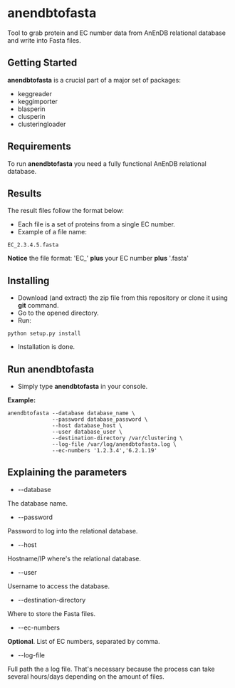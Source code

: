 # anendbtofasta

Tool to grab protein and EC number data from AnEnDB relational database and write into Fasta files.


## Getting Started

**anendbtofasta** is a crucial part of a major set of packages: 

* keggreader
* keggimporter
* blasperin
* clusperin
* clusteringloader

## Requirements

To run **anendbtofasta** you need a fully functional AnEnDB relational database.

## Results

The result files follow the format below:

* Each file is a set of proteins from a single EC number.
* Example of a file name:

```
EC_2.3.4.5.fasta
```

**Notice** the file format: 'EC\_' **plus** your EC number **plus** '.fasta'


## Installing

* Download (and extract) the zip file from this repository or clone it using **git** command.
* Go to the opened directory.
* Run:

```
python setup.py install
```

* Installation is done.


## Run anendbtofasta

* Simply type **anendbtofasta** in your console.

**Example:**

```
anendbtofasta --database database_name \
              --password database_password \
              --host database_host \
              --user database_user \
              --destination-directory /var/clustering \
              --log-file /var/log/anendbtofasta.log \
              --ec-numbers '1.2.3.4','6.2.1.19'
```

## Explaining the parameters

* --database

The database name.

* --password

Password to log into the relational database.

* --host

Hostname/IP where's the relational database.
 
* --user

Username to access the database.

* --destination-directory

Where to store the Fasta files.

* --ec-numbers

**Optional**. List of EC numbers, separated by comma.

* --log-file

Full path the a log file. That's necessary because the process can take several hours/days depending on the amount of files.



